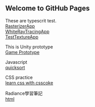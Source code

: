 ## Welcome to GitHub Pages

These are typescrit test.  
[RasterizerApp](RasterizerApp.html)  
[WhiteRayTracingApp](WhiteRayTracingApp.html)  
[TestTextureApp](TestTextureApp.html)


This is Unity prototype  
[Game Prototype](/Game/index.html)


Javascript  
[quicksort](quicksort/index.html)


CSS practice  
[learn css with csscoke](https://htmlpreview.github.io/?https://github.com/xwc2021/what-is-radiance/blob/main/learn_css_with_csscoke.html) 


Radiance學習筆記  
[html](https://htmlpreview.github.io/?https://github.com/xwc2021/css-practice/blob/main/what_is_radiance.html) 

